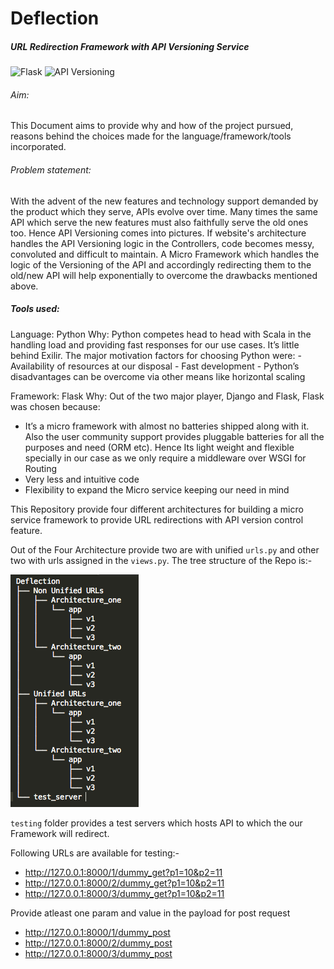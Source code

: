# Deflection
##### URL Redirection Framework with API Versioning Service

![Flask](http://flask.pocoo.org/docs/0.10/_static/flask.png)
![API Versioning ](http://justonesandzeros.typepad.com/images/2013/PlmApiVersioning/timeline.png)

###### Aim: 
This Document aims to provide why and how of the project pursued, reasons behind the choices made for the language/framework/tools incorporated.

###### Problem statement: 
With the advent of the new features and technology support demanded by the product which they serve, APIs evolve over time. Many times the same API which serve the new features must also faithfully serve the old ones too. Hence API Versioning comes into pictures. If website's architecture handles the API Versioning logic in the Controllers, code becomes messy, convoluted and difficult to maintain.
A Micro Framework which handles the logic of the Versioning of the API and accordingly redirecting them to the old/new API will help exponentially to overcome the drawbacks mentioned above.

##### Tools used:

Language: Python
Why: Python competes head to head with Scala in the handling load and providing fast responses for our use cases. It’s little behind Exilir. The major motivation factors for choosing Python were:
	- Availability of resources at our disposal
	- Fast development
	- Python’s disadvantages can be overcome via other means like horizontal scaling
	
Framework: Flask
Why: Out of the two major player, Django and Flask, Flask was chosen because:
  - It’s a micro framework with almost no batteries shipped along with it. Also the  user community support provides pluggable batteries for all the purposes and need (ORM etc). Hence Its light weight and flexible specially in our case as we only require a middleware over WSGI for Routing
  - Very less and intuitive code
  - Flexibility to expand the Micro service keeping our need in mind

This Repository provide four different architectures for building a micro service framework to provide URL redirections with API version control feature.

Out of the Four Architecture provide two are with unified `urls.py` and other two with urls assigned in the `views.py`.
The tree structure of the Repo is:-

![Repo Tree](https://github.com/nimeshkverma/Deflection/blob/master/images/Repo_tree.jpg)

`testing` folder provides a test servers which hosts API to which the our Framework will redirect.

Following URLs are available for testing:-

- http://127.0.0.1:8000/1/dummy_get?p1=10&p2=11
- http://127.0.0.1:8000/2/dummy_get?p1=10&p2=11
- http://127.0.0.1:8000/3/dummy_get?p1=10&p2=11

Provide atleast one param and value in the payload for post request
- http://127.0.0.1:8000/1/dummy_post
- http://127.0.0.1:8000/2/dummy_post
- http://127.0.0.1:8000/3/dummy_post
